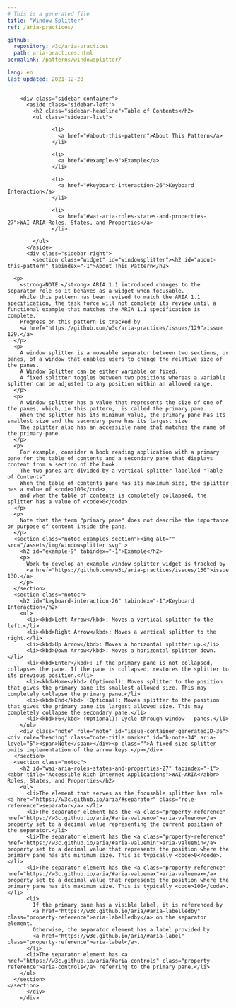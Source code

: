 ```yaml
---
# This is a generated file
title: "Window Splitter"
ref: /aria-practices/

github:
  repository: w3c/aria-practices
  path: aria-practices.html
permalink: /patterns/windowsplitter/

lang: en
last_updated: 2021-12-20
---
```



<link rel="stylesheet" href="/assets/styles.css">
<!-- Code highlighting styles -->
<link rel="stylesheet" href="/index/css/github.css">

<div>

        <div class="sidebar-container">
          <aside class="sidebar-left">
            <h2 class="sidebar-headline">Table of Contents</h2>
            <ul class="sidebar-list">
              
                  <li>
                    <a href="#about-this-pattern">About This Pattern</a>
                  </li>
                 
                  <li>
                    <a href="#example-9">Example</a>
                  </li>
                 
                  <li>
                    <a href="#keyboard-interaction-26">Keyboard Interaction</a>
                  </li>
                 
                  <li>
                    <a href="#wai-aria-roles-states-and-properties-27">WAI-ARIA Roles, States, and Properties</a>
                  </li>
                
            </ul>
          </aside>
          <div class="sidebar-right">
            <section class="widget" id="windowsplitter"><h2 id="about-this-pattern" tabindex="-1">About This Pattern</h2>
      
      <p>
        <strong>NOTE:</strong> ARIA 1.1 introduced changes to the separator role so it behaves as a widget when focusable.
        While this pattern has been revised to match the ARIA 1.1 specification, the task force will not complete its review until a functional example that matches the ARIA 1.1 specification is complete.
        Progress on this pattern is tracked by
        <a href="https://github.com/w3c/aria-practices/issues/129">issue 129.</a>
      </p>
      <p>
        A window splitter is a moveable separator between two sections, or panes, of a window that enables users to change the relative size of the panes.
        A Window Splitter can be either variable or fixed.
        A fixed splitter toggles between two positions whereas a variable splitter can be adjusted to any position within an allowed range.
      </p>
      <p>
        A window splitter has a value that represents the size of one of the panes, which, in this pattern,  is called the primary pane.
        When the splitter has its minimum value, the primary pane has its smallest size and the secondary pane has its largest size.
        The splitter also has an accessible name that matches the name of the primary pane.
      </p>
      <p>
        For example, consider a book reading application with a primary pane for the table of contents and a secondary pane that displays content from a section of the book.
        The two panes are divided by a vertical splitter labelled "Table of Contents".
        When the table of contents pane has its maximum size, the splitter has a value of <code>100</code>,
        and when the table of contents is completely collapsed, the splitter has a value of <code>0</code>.
      </p>
      <p>
        Note that the term "primary pane" does not describe the importance or purpose of content inside the pane.
      </p>
      <section class="notoc examples-section"><img alt="" src="/assets/img/windowsplitter.svg" >
        <h2 id="example-9" tabindex="-1">Example</h2>
        <p>
          Work to develop an example window splitter widget is tracked by
          <a href="https://github.com/w3c/aria-practices/issues/130">issue 130.</a>
        </p>
      </section>
      <section class="notoc">
        <h2 id="keyboard-interaction-26" tabindex="-1">Keyboard Interaction</h2>
        <ul>
          <li><kbd>Left Arrow</kbd>: Moves a vertical splitter to the left.</li>
          <li><kbd>Right Arrow</kbd>: Moves a vertical splitter to the right.</li>
          <li><kbd>Up Arrow</kbd>: Moves a horizontal splitter up.</li>
          <li><kbd>Down Arrow</kbd>: Moves a horizontal splitter down.</li>
          <li><kbd>Enter</kbd>: If the primary pane is not collapsed, collapses the pane. If the pane is collapsed, restores the splitter to its previous position.</li>
          <li><kbd>Home</kbd> (Optional): Moves splitter to the position that gives the primary pane its smallest allowed size. This may completely collapse the primary pane.</li>
          <li><kbd>End</kbd> (Optional): Moves splitter to the position that gives the primary pane its largest allowed size. This may completely collapse the secondary pane.</li>
          <li><kbd>F6</kbd> (Optional): Cycle through window   panes.</li>
        </ul>
        <div class="note" role="note" id="issue-container-generatedID-36"><div role="heading" class="note-title marker" id="h-note-34" aria-level="5"><span>Note</span></div><p class="">A fixed size splitter omits implementation of the arrow keys.</p></div>
      </section>
      <section class="notoc">
        <h2 id="wai-aria-roles-states-and-properties-27" tabindex="-1"><abbr title="Accessible Rich Internet Applications">WAI-ARIA</abbr> Roles, States, and Properties</h2>
        <ul>
          <li>The element that serves as the focusable splitter has role <a href="https://w3c.github.io/aria/#separator" class="role-reference">separator</a>.</li>
          <li>The separator element has the <a class="property-reference" href="https://w3c.github.io/aria/#aria-valuenow">aria-valuenow</a> property set to a decimal value representing the current position of the separator.</li>
          <li>The separator element has the <a class="property-reference" href="https://w3c.github.io/aria/#aria-valuemin">aria-valuemin</a> property set to a decimal value that represents the position where the primary pane has its minimum size. This is typically <code>0</code>.</li>
          <li>The separator element has the <a class="property-reference" href="https://w3c.github.io/aria/#aria-valuemax">aria-valuemax</a> property set to a decimal value that represents the position where the primary pane has its maximum size. This is typically <code>100</code>.</li>
          <li>
            If the primary pane has a visible label, it is referenced by
            <a href="https://w3c.github.io/aria/#aria-labelledby" class="property-reference">aria-labelledby</a> on the separator element.
            Otherwise, the separator element has a label provided by
            <a href="https://w3c.github.io/aria/#aria-label" class="property-reference">aria-label</a>.
          </li>
          <li>The separator element has <a href="https://w3c.github.io/aria/#aria-controls" class="property-reference">aria-controls</a> referring to the primary pane.</li>
        </ul>
      </section>
    </section>
          </div>
        </div>
      
</div>
<script>
  var SkipToConfig = {
    settings: {
      skipTo: {
        displayOption: 'popup',
        attachElement: '#site-header',
        colorTheme: 'aria'
      }
    }
  };
</script>
<script src="/assets/skipto.min.js"></script>
